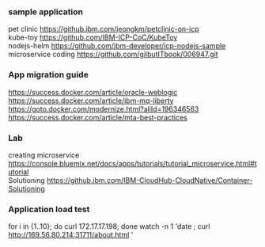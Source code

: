 ### sample application
pet clinic	https://github.ibm.com/jeongkm/petclinic-on-icp  
kube-toy	https://github.com/IBM-ICP-CoC/KubeToy  
nodejs-helm	https://github.com/ibm-developer/icp-nodejs-sample  
microservice coding	https://github.com/gilbutITbook/006947.git  

### App migration guide  
https://success.docker.com/article/oracle-weblogic  
https://success.docker.com/article/ibm-mq-liberty  
https://goto.docker.com/modernize.html?aliId=196346563  
https://success.docker.com/article/mta-best-practices  

### Lab
creating microservice	https://console.bluemix.net/docs/apps/tutorials/tutorial_microservice.html#tutorial   
Solutioning	https://github.ibm.com/IBM-CloudHub-CloudNative/Container-Solutioning  


### Application load test
for i in {1..10}; do curl 172.17.17.198; done
watch -n 1 'date ; curl http://169.56.80.214:31711/about.html '
